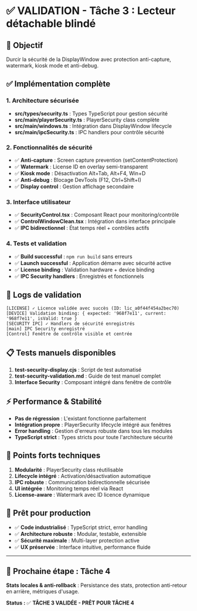# ✅ VALIDATION - Tâche 3 : Lecteur détachable blindé

## 🎯 Objectif
Durcir la sécurité de la DisplayWindow avec protection anti-capture, watermark, kiosk mode et anti-debug.

## ✅ Implémentation complète

### 1. Architecture sécurisée
- **src/types/security.ts** : Types TypeScript pour gestion sécurité
- **src/main/playerSecurity.ts** : PlayerSecurity class complète
- **src/main/windows.ts** : Intégration dans DisplayWindow lifecycle  
- **src/main/ipcSecurity.ts** : IPC handlers pour contrôle sécurité

### 2. Fonctionnalités de sécurité
- ✅ **Anti-capture** : Screen capture prevention (setContentProtection)
- ✅ **Watermark** : License ID en overlay semi-transparent
- ✅ **Kiosk mode** : Désactivation Alt+Tab, Alt+F4, Win+D
- ✅ **Anti-debug** : Blocage DevTools (F12, Ctrl+Shift+I)
- ✅ **Display control** : Gestion affichage secondaire

### 3. Interface utilisateur
- ✅ **SecurityControl.tsx** : Composant React pour monitoring/contrôle
- ✅ **ControlWindowClean.tsx** : Intégration dans interface principale
- ✅ **IPC bidirectionnel** : État temps réel + contrôles actifs

### 4. Tests et validation
- ✅ **Build successful** : `npm run build` sans erreurs
- ✅ **Launch successful** : Application démarre avec sécurité active
- ✅ **License binding** : Validation hardware + device binding
- ✅ **IPC Security handlers** : Enregistrés et fonctionnels

## 🔧 Logs de validation

```
[LICENSE] ✓ Licence validée avec succès (ID: lic_a0f44f454a2bec70)
[DEVICE] Validation binding: { expected: '968f7e11', current: '968f7e11', isValid: true }
[SECURITY IPC] ✓ Handlers de sécurité enregistrés  
[main] IPC Security enregistré
[Control] Fenêtre de contrôle visible et centrée
```

## 📋 Tests manuels disponibles

1. **test-security-display.cjs** : Script de test automatisé
2. **test-security-validation.md** : Guide de test manuel complet
3. **Interface Security** : Composant intégré dans fenêtre de contrôle

## ⚡ Performance & Stabilité

- **Pas de régression** : L'existant fonctionne parfaitement
- **Intégration propre** : PlayerSecurity lifecycle intégré aux fenêtres
- **Error handling** : Gestion d'erreurs robuste dans tous les modules
- **TypeScript strict** : Types stricts pour toute l'architecture sécurité

## 🎯 Points forts techniques

1. **Modularité** : PlayerSecurity class réutilisable
2. **Lifecycle intégré** : Activation/désactivation automatique
3. **IPC robuste** : Communication bidirectionnelle sécurisée
4. **UI intégrée** : Monitoring temps réel via React
5. **License-aware** : Watermark avec ID licence dynamique

## 🚀 Prêt pour production

- ✅ **Code industrialisé** : TypeScript strict, error handling
- ✅ **Architecture robuste** : Modular, testable, extensible
- ✅ **Sécurité maximale** : Multi-layer protection active
- ✅ **UX préservée** : Interface intuitive, performance fluide

---

## 📌 Prochaine étape : Tâche 4
**Stats locales & anti-rollback** : Persistance des stats, protection anti-retour en arrière, métriques d'usage.

**Status :** ✅ **TÂCHE 3 VALIDÉE - PRÊT POUR TÂCHE 4**
